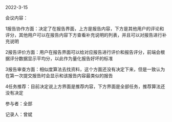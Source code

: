 2022-3-15

会议内容：

1报告协作方面：决定了在报告界面，上方是报告内容，下方是其他用户的评论和评分，其他用户可以在报告内容下方查看补充说明的列表，并且可以对报告进行补充说明

2报告评价方面：用户在报告界面可以给对应报告进行评价和报告评分，前端会根据评分数据显示平均分，以此作为量化报告好坏的标准

3报告审查方面：相似度算法去找资料，这个方面还没有决定下来，但是一致认为在第一次提交报告时会显示和该报告内容最类似的报告

4任务推荐：目前决定说上方界面是推荐内容，下方界面是全部任务，推荐算法还没有决定

参与者：全部

记录人：曾斌